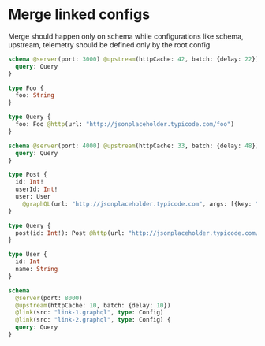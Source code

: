 # Merge linked configs

Merge should happen only on schema while configurations like schema, upstream, telemetry should be defined only by the root config

```graphql @file:link-1.graphql
schema @server(port: 3000) @upstream(httpCache: 42, batch: {delay: 22}) {
  query: Query
}

type Foo {
  foo: String
}

type Query {
  foo: Foo @http(url: "http://jsonplaceholder.typicode.com/foo")
}
```

```graphql @file:link-2.graphql
schema @server(port: 4000) @upstream(httpCache: 33, batch: {delay: 48}) {
  query: Query
}

type Post {
  id: Int!
  userId: Int!
  user: User
    @graphQL(url: "http://jsonplaceholder.typicode.com", args: [{key: "id", value: "{{.value.userId}}"}], name: "user")
}

type Query {
  post(id: Int!): Post @http(url: "http://jsonplaceholder.typicode.com/posts/{{.args.id}}")
}

type User {
  id: Int
  name: String
}
```

```graphql @config
schema
  @server(port: 8000)
  @upstream(httpCache: 10, batch: {delay: 10})
  @link(src: "link-1.graphql", type: Config)
  @link(src: "link-2.graphql", type: Config) {
  query: Query
}
```
